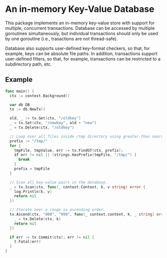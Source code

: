 # An in-memory Key-Value Database

This package implements an in-memory key-value store with support for multiple,
concurrent transactions. Database can be accessed by multiple goroutines
simultaneously, but individual transactions should only be used by one
goroutine (i.e., trasactions are not thread-safe).

Database also supports user-defined key-format checkers, so that, for example,
keys can be absolute file paths. In addition, transactions support user-defined
filters, so that, for example, transactions can be restricted to a subdirectory
path, etc.

## Example

```go
func main() {
  ctx := context.Background()

  var db DB
  tx := db.NewTx()

  old, _ := tx.Get(ctx, "/oldkey")
  _ = tx.Set(ctx, "/newkey", old + "new")
  _ = tx.Delete(ctx, "/oldkey")

  // Loop over all files inside /tmp directory using greater-than search repeatedly.
  prefix := "/tmp/"
  for {
    tmpFile, tmpValue, err := tx.FindGT(ctx, prefix);
    if err != nil || !strings.HasPrefix(tmpFile, "/tmp/") {
      break
    }
    prefix = tmpFile
  }

  // Scan all key-value pairs in the database.
  _ = tx.Scan(ctx, func(_ context.Context, k, v string) error {
    log.Println(k, v)
    return nil
  })

  // Iterate over a range in ascending order.
  tx.Ascend(ctx, "000", "999", func(_ context.context, k, _ string) error {
    _ = tx.Delete(ctx, k)
    return nil
  })

  if err := tx.Commit(ctx); err != nil {
    t.Fatal(err)
  }
}
```
